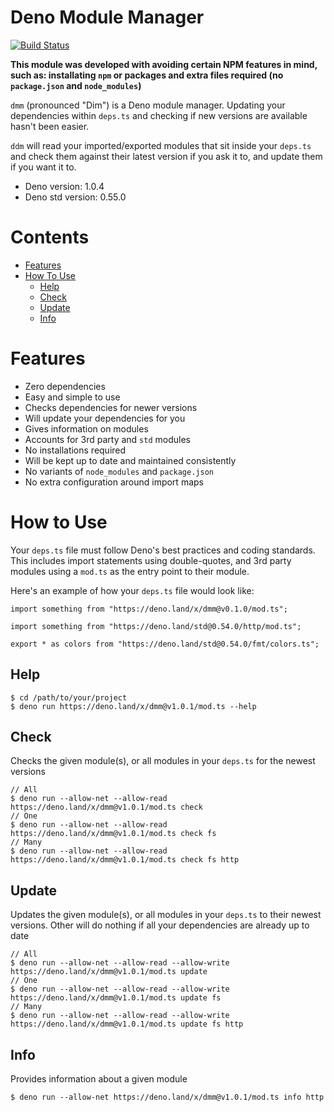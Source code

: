 # **D**eno **M**odule **M**anager

[![Build Status](https://travis-ci.com/ebebbington/dmm.svg?branch=master)](https://travis-ci.com/ebebbington/dmm)

**This module was developed with avoiding certain NPM features in mind, such as: installating `npm` or packages and extra files required (no `package.json` and `node_modules`)**

`dmm` (pronounced "Dim") is a Deno module manager. Updating your dependencies within `deps.ts` and checking if new versions are available hasn't been easier.

`ddm` will read your imported/exported modules that sit inside your `deps.ts` and check them against their latest version if you ask it to, and update them if you want it to.

* Deno version: 1.0.4
* Deno std version: 0.55.0

# Contents

* [Features](#features)
* [How To Use](#how-to-use)
    * [Help](#help)
    * [Check](#check)
    * [Update](#update)
    * [Info](#info)

# Features

* Zero dependencies
* Easy and simple to use
* Checks dependencies for newer versions
* Will update your dependencies for you
* Gives information on modules
* Accounts for 3rd party and `std` modules
* No installations required
* Will be kept up to date and maintained consistently
* No variants of `node_modules` and `package.json`
* No extra configuration around import maps

# How to Use

Your `deps.ts` file must follow Deno's best practices and coding standards. This includes import statements using double-quotes, and 3rd party modules using a `mod.ts` as the entry point to their module.

Here's an example of how your `deps.ts` file would look like:

```
import something from "https://deno.land/x/dmm@v0.1.0/mod.ts";

import something from "https://deno.land/std@0.54.0/http/mod.ts";

export * as colors from "https://deno.land/std@0.54.0/fmt/colors.ts";
```

## Help

```
$ cd /path/to/your/project
$ deno run https://deno.land/x/dmm@v1.0.1/mod.ts --help
```

## Check

Checks the given module(s), or all modules in your `deps.ts` for the newest versions

```
// All
$ deno run --allow-net --allow-read https://deno.land/x/dmm@v1.0.1/mod.ts check
// One
$ deno run --allow-net --allow-read https://deno.land/x/dmm@v1.0.1/mod.ts check fs
// Many
$ deno run --allow-net --allow-read https://deno.land/x/dmm@v1.0.1/mod.ts check fs http
```

## Update

Updates the given module(s), or all modules in your `deps.ts` to their newest versions. Other will do nothing if all your dependencies are already up to date

```
// All
$ deno run --allow-net --allow-read --allow-write https://deno.land/x/dmm@v1.0.1/mod.ts update
// One
$ deno run --allow-net --allow-read --allow-write https://deno.land/x/dmm@v1.0.1/mod.ts update fs
// Many
$ deno run --allow-net --allow-read --allow-write https://deno.land/x/dmm@v1.0.1/mod.ts update fs http
```

## Info

Provides information about a given module

```
$ deno run --allow-net https://deno.land/x/dmm@v1.0.1/mod.ts info http
```
